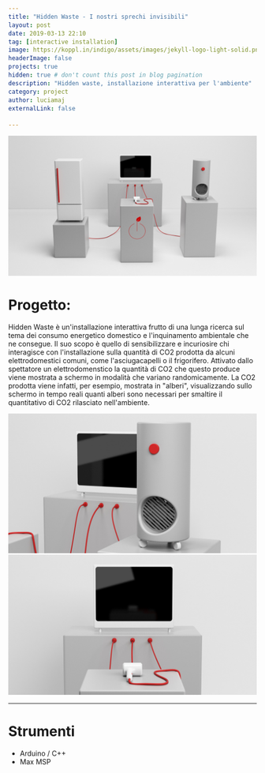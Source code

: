 ```yaml
---
title: "Hidden Waste - I nostri sprechi invisibili"
layout: post
date: 2019-03-13 22:10
tag: [interactive installation]
image: https://koppl.in/indigo/assets/images/jekyll-logo-light-solid.png
headerImage: false
projects: true
hidden: true # don't count this post in blog pagination
description: "Hidden waste, installazione interattiva per l'ambiente"
category: project
author: luciamaj
externalLink: false

---
```


![image](/assets/images/hidden-waste/hw1.jpg)

# Progetto:
Hidden Waste è un'installazione interattiva frutto di una lunga ricerca sul tema dei consumo energetico domestico e l'inquinamento ambientale che ne consegue. Il suo scopo è quello di sensibilizzare e incuriosire chi interagisce con l'installazione sulla quantità di CO2 prodotta da alcuni elettrodomestici comuni, come l'asciugacapelli o il frigorifero. Attivato dallo spettatore un elettrodomenstico la quantità di CO2 che questo produce viene mostrata a schermo in modalità che variano randomicamente. La CO2 prodotta viene infatti, per esempio, mostrata in "alberi", visualizzando sullo schermo in tempo reali quanti alberi sono necessari per smaltire il quantitativo di CO2 rilasciato nell'ambiente.

![image](/assets/images/hidden-waste/hw2.jpg)
![image](/assets/images/hidden-waste/hw3.jpg)

---

# Strumenti

- Arduino / C++
- Max MSP